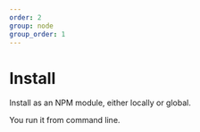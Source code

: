 ```yaml
---
order: 2
group: node
group_order: 1
---
```


# Install

Install as an NPM module, either locally or global.

You run it from command line.
